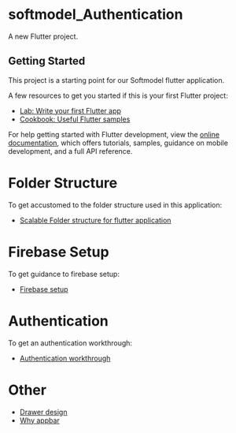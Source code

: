 # softmodel_Authentication

A new Flutter project.

## Getting Started

This project is a starting point for our Softmodel flutter application.

A few resources to get you started if this is your first Flutter project:

- [Lab: Write your first Flutter app](https://docs.flutter.dev/get-started/codelab)
- [Cookbook: Useful Flutter samples](https://docs.flutter.dev/cookbook)

For help getting started with Flutter development, view the
[online documentation](https://docs.flutter.dev/), which offers tutorials,
samples, guidance on mobile development, and a full API reference.

# Folder Structure

To get accustomed to the folder structure used in this application:

- [Scalable Folder structure for flutter application](https://medium.com/flutter-community/scalable-folder-structure-for-flutter-applications-183746bdc320)

# Firebase Setup

To get guidance to firebase setup:

- [Firebase setup](https://console.firebase.google.com/u/0/)

# Authentication

To get an authentication workthrough:

- [Authentication workthrough](https://firebase.google.com/docs/auth/flutter/password-auth)

# Other

- [Drawer design](https://docs.flutter.dev/cookbook/design/drawer)
- [Why appbar](https://api.flutter.dev/flutter/material/appbar-class.html])
